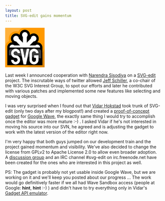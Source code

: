 ```yaml
---
layout: post
title: SVG-edit gains momentum
---
```


![svg](/assets/svg.png)

Last week I announced cooperation with [Narendra Sisodiya](http://narendra.techfandu.org/) on a [SVG-edit](http://svg-edit.googlecode.com/) project. The inscrutable ways of twitter allowed [Jeff Schiller](http://blog.codedread.com/), a co-chair of the W3C SVG Interest Group, to spot our efforts and later he contributed with various patches and implemented some new features like selecting and moving objects.

I was very surprised when I found out that [Vidar Hokstad](http://www.hokstad.com/) took trunk of SVG-edit (only two days after my blogpost!) and created a [proof-of-concept gadget](http://www.hokstad.com/svg-editor-gadget-for-google-wave.html) for [Google Wave](http://wave.google.com/), the exactly same thing I would try to accomplish once the editor was more mature :-) . I asked Vidar if he's not interested in moving his source into our SVN, he agreed and is adjusting the gadget to work with the latest version of the editor right now.

I'm very happy that both guys jumped on our development train and the project gained momentum and visibility. We've also decided to change the license from GPLv2 to Apache License 2.0 to allow even broader adoption. A [discussion group](http://groups.google.com/group/svg-edit) and an IRC channel #svg-edit on irc.freenode.net have been created for the ones who are interested in this project as well.

PS: The gadget is probably not yet usable inside Google Wave, but we are working on it and we'll keep you posted about our progress ... The work would go definitively faster if we all had Wave Sandbox access (people at Google: **hint**, **hint** :-) ) and didn't have to try everything only in Vidar's [Gadget API emulator](http://www.hokstad.com/static/wave/gadgets.html).
